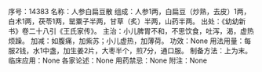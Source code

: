 序号：14383
名称：人参白扁豆散
组成：人参1两，白扁豆（炒熟，去皮）1两，白术1两，茯苓1两，罂粟子半两，甘草（炙）半两，山药半两。
出处：《幼幼新书》卷二十八引《王氏家传》。
主治：小儿脾胃不和，不思饮食，吐泻，渴，虚热烦躁。
加减：如腹痛，加紫苏；小儿虚热，加薄荷。
功效：None
用法用量：每服2钱，水1中盏，加生姜2片，大枣半个，煎7分，通口服。
制备方法：上为末。
临床应用：None
各家论述：None
用药禁忌：None
附注：None
